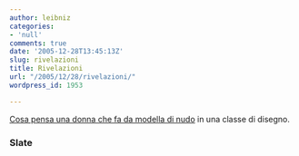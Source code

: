 ```yaml
---
author: leibniz
categories:
- 'null'
comments: true
date: '2005-12-28T13:45:13Z'
slug: rivelazioni
title: Rivelazioni
url: "/2005/12/28/rivelazioni/"
wordpress_id: 1953

---
```

[Cosa pensa una donna che fa da modella di nudo](https://www.slate.com/id/2132130/nav/tap1/) in una classe di disegno.

### Slate
